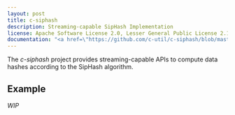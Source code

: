 ```yaml
---
layout: post
title: c-siphash
description: Streaming-capable SipHash Implementation
license: Apache Software License 2.0, Lesser General Public License 2.1+
documentation: "<a href=\"https://github.com/c-util/c-siphash/blob/master/src/c-siphash.h\">c-siphash.h</a>"
---
```

The *c-siphash* project provides streaming-capable APIs to compute data hashes
according to the SipHash algorithm.

## Example

*WIP*
